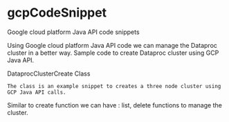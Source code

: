 # gcpCodeSnippet
 Google cloud platform Java API code snippets
 
 Using Google cloud platform Java API code we can manage the Dataproc cluster in a better way.
 Sample code to create Dataproc cluster using GCP Java API.
 
 DataprocClusterCreate Class
 
 	The class is an example snippet to creates a three node cluster using GCP Java API calls. 
 	
 Similar to create function we can have : list, delete functions to manage the cluster.
